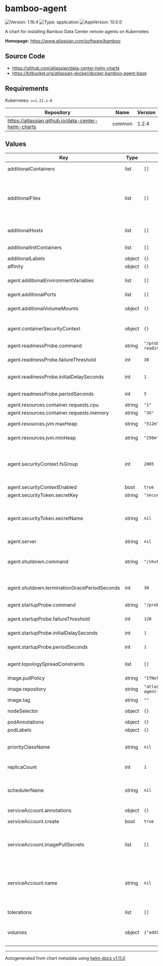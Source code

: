 # bamboo-agent

![Version: 1.16.4](https://img.shields.io/badge/Version-1.16.4-informational?style=flat-square) ![Type: application](https://img.shields.io/badge/Type-application-informational?style=flat-square) ![AppVersion: 10.0.0](https://img.shields.io/badge/AppVersion-10.0.0-informational?style=flat-square)

A chart for installing Bamboo Data Center remote agents on Kubernetes

**Homepage:** <https://www.atlassian.com/software/bamboo>

## Source Code

* <https://github.com/atlassian/data-center-helm-charts>
* <https://bitbucket.org/atlassian-docker/docker-bamboo-agent-base>

## Requirements

Kubernetes: `>=1.21.x-0`

| Repository | Name | Version |
|------------|------|---------|
| https://atlassian.github.io/data-center-helm-charts | common | 1.2.4 |

## Values

| Key | Type | Default | Description |
|-----|------|---------|-------------|
| additionalContainers | list | `[]` | Additional container definitions that will be added to all Bamboo agent pods  |
| additionalFiles | list | `[]` | Additional existing ConfigMaps and Secrets not managed by Helm that should be mounted into service container. Configuration details below (camelCase is important!): 'name'      - References existing ConfigMap or Secret name. 'type'      - 'configMap' or 'secret' 'key'       - The file name. 'mountPath' - The destination directory in a container. VolumeMount and Volumes are added with this name and index position, for example; custom-config-0, keystore-2  |
| additionalHosts | list | `[]` | Additional host aliases for each pod, equivalent to adding them to the /etc/hosts file. https://kubernetes.io/docs/concepts/services-networking/add-entries-to-pod-etc-hosts-with-host-aliases/ |
| additionalInitContainers | list | `[]` | Additional initContainer definitions that will be added to all Bamboo agent pods  |
| additionalLabels | object | `{}` | Additional labels that should be applied to all resources  |
| affinity | object | `{}` | Standard K8s affinities that will be applied to all Bamboo agent pods  |
| agent.additionalEnvironmentVariables | list | `[]` | Defines any additional environment variables to be passed to the Bamboo agent container. See https://bitbucket.org/atlassian-docker/docker-bamboo-agent-base for supported variables.  |
| agent.additionalPorts | list | `[]` | Defines any additional ports for the Bamboo agent container.  |
| agent.additionalVolumeMounts | object | `{}` | Defines any additional volume mounts for the Bamboo agent container. These can refer to existing volumes, or new volumes can be defined via 'volumes.additional'.  |
| agent.containerSecurityContext | object | `{}` | Standard K8s field that holds security configurations that will be applied to a container. https://kubernetes.io/docs/tasks/configure-pod-container/security-context/  |
| agent.readinessProbe.command | string | `"/probe-readiness.sh"` | Command to use to check the readiness status. This is provided by the agent image.  |
| agent.readinessProbe.failureThreshold | int | `30` | The number of consecutive failures of the Bamboo agent container readiness probe before the pod fails readiness checks.  |
| agent.readinessProbe.initialDelaySeconds | int | `1` | The initial delay (in seconds) for the Bamboo agent container readiness probe, after which the probe will start running. When used in conjunction with a startupProbe this can be short.  |
| agent.readinessProbe.periodSeconds | int | `5` | How often (in seconds) the Bamboo agent container readiness probe will run  |
| agent.resources.container.requests.cpu | string | `"1"` | Initial CPU request by Bamboo agent pod  |
| agent.resources.container.requests.memory | string | `"2G"` | Initial Memory request by Bamboo agent pod  |
| agent.resources.jvm.maxHeap | string | `"512m"` | The maximum amount of heap memory that will be used by the Bamboo agent JVM  |
| agent.resources.jvm.minHeap | string | `"256m"` | The minimum amount of heap memory that will be used by the Bamboo agent JVM  |
| agent.securityContext.fsGroup | int | `2005` | The GID used by the Bamboo docker image GID will default to 2005 if not supplied and securityContextEnabled is set to true. This is intended to ensure that the shared-home volume is group-writeable by the GID used by the Bamboo container. However, this doesn't appear to work for NFS volumes due to a K8s bug: https://github.com/kubernetes/examples/issues/260  |
| agent.securityContextEnabled | bool | `true` | Whether to apply security context to pod.  |
| agent.securityToken.secretKey | string | `"security-token"` |  |
| agent.securityToken.secretName | string | `nil` | The name of the K8s Secret that contains the security token. When specified the token will be automatically utilised on agent boot. An Example of creating a K8s secret for the secret below: 'kubectl create secret generic <secret-name> --from-literal=security-token=<security token>' https://kubernetes.io/docs/concepts/configuration/secret/#opaque-secrets  |
| agent.server | string | `nil` |  |
| agent.shutdown.command | string | `"/shutdown-wait.sh"` | By default pods will be stopped via a [preStop hook](https://kubernetes.io/docs/concepts/containers/container-lifecycle-hooks/), using a script supplied by the Docker image. If any other shutdown behaviour is needed it can be achieved by overriding this value. Note that the shutdown command needs to wait for the application shutdown completely before exiting; see [the default command](https://bitbucket.org/atlassian-docker/docker-bamboo-agent-base/src/master/shutdown-wait.sh) for details.  |
| agent.shutdown.terminationGracePeriodSeconds | int | `30` | The termination grace period for pods during shutdown. This should be set to the internal grace period, plus a small buffer to allow the JVM to fully terminate.  |
| agent.startupProbe.command | string | `"/probe-startup.sh"` | Command to use to check the startup status. This is provided by the agent image.  |
| agent.startupProbe.failureThreshold | int | `120` | The number of consecutive failures of the Bamboo agent container startup probe before the pod fails readiness checks.  |
| agent.startupProbe.initialDelaySeconds | int | `1` | The initial delay (in seconds) for the Bamboo agent container startup probe, after which the probe will start running.  |
| agent.startupProbe.periodSeconds | int | `1` | How often (in seconds) the Bamboo agent container startup probe will run  |
| agent.topologySpreadConstraints | list | `[]` | Defines topology spread constraints for Bamboo agent pods. See details: https://kubernetes.io/docs/concepts/workloads/pods/pod-topology-spread-constraints/  |
| image.pullPolicy | string | `"IfNotPresent"` | Image pull policy  |
| image.repository | string | `"atlassian/bamboo-agent-base"` | The Bamboo agent Docker image to use https://hub.docker.com/r/atlassian/bamboo-agent-base  |
| image.tag | string | `""` | The docker image tag to be used - defaults to the Chart appVersion  |
| nodeSelector | object | `{}` | Standard K8s node-selectors that will be applied to all Bamboo agent pods  |
| podAnnotations | object | `{}` | Custom annotations that will be applied to all Bamboo agent pods  |
| podLabels | object | `{}` | Custom labels that will be applied to all Bamboo agent pods  |
| priorityClassName | string | `nil` | Priority class for the application pods. The PriorityClass with this name needs to be available in the cluster. For details see https://kubernetes.io/docs/concepts/scheduling-eviction/pod-priority-preemption/#priorityclass  |
| replicaCount | int | `1` | The initial number of Bamboo agent pods that should be started at deployment time.  |
| schedulerName | string | `nil` | Standard K8s schedulerName that will be applied to all Bamboo agent pods. Check Kubernetes documentation on how to configure multiple schedulers: https://kubernetes.io/docs/tasks/extend-kubernetes/configure-multiple-schedulers/#specify-schedulers-for-pods  |
| serviceAccount.annotations | object | `{}` | Annotations to add to the ServiceAccount (if created)  |
| serviceAccount.create | bool | `true` | Set to 'true' if a ServiceAccount should be created, or 'false' if it already exists.  |
| serviceAccount.imagePullSecrets | list | `[]` | For Docker images hosted in private registries, define the list of image pull secrets that should be utilized by the created ServiceAccount https://kubernetes.io/docs/concepts/containers/images/#specifying-imagepullsecrets-on-a-pod  |
| serviceAccount.name | string | `nil` | The name of the ServiceAccount to be used by the pods. If not specified, but the "serviceAccount.create" flag is set to 'true', then the ServiceAccount name will be auto-generated, otherwise the 'default' ServiceAccount will be used. https://kubernetes.io/docs/tasks/configure-pod-container/configure-service-account/#use-the-default-service-account-to-access-the-api-server  |
| tolerations | list | `[]` | Standard K8s tolerations that will be applied to all Bamboo agent pods  |
| volumes | object | `{"additional":null}` | Defines additional volumes that should be applied to all Bamboo agent pods. Note that this will not create any corresponding volume mounts which need to be defined in bamboo.additionalVolumeMounts  |

----------------------------------------------
Autogenerated from chart metadata using [helm-docs v1.11.0](https://github.com/norwoodj/helm-docs/releases/v1.11.0)
